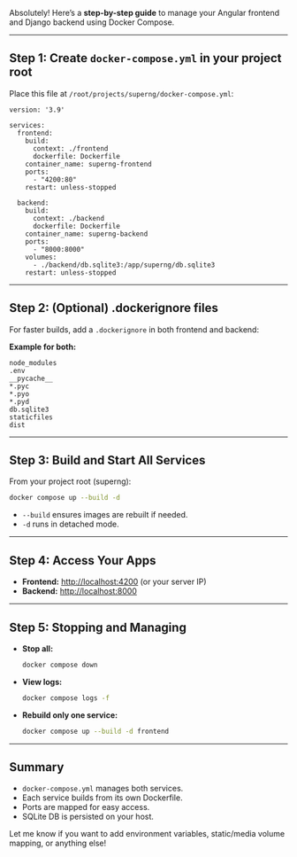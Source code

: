Absolutely! Here’s a **step-by-step guide** to manage your Angular frontend and Django backend using Docker Compose.

---

## **Step 1: Create `docker-compose.yml` in your project root**

Place this file at `/root/projects/superng/docker-compose.yml`:

````
version: '3.9'

services:
  frontend:
    build:
      context: ./frontend
      dockerfile: Dockerfile
    container_name: superng-frontend
    ports:
      - "4200:80"
    restart: unless-stopped

  backend:
    build:
      context: ./backend
      dockerfile: Dockerfile
    container_name: superng-backend
    ports:
      - "8000:8000"
    volumes:
      - ./backend/db.sqlite3:/app/superng/db.sqlite3
    restart: unless-stopped
````

---

## **Step 2: (Optional) .dockerignore files**

For faster builds, add a `.dockerignore` in both frontend and backend:

**Example for both:**
```
node_modules
.env
__pycache__
*.pyc
*.pyo
*.pyd
db.sqlite3
staticfiles
dist
```

---

## **Step 3: Build and Start All Services**

From your project root (superng):

```sh
docker compose up --build -d
```

- `--build` ensures images are rebuilt if needed.
- `-d` runs in detached mode.

---

## **Step 4: Access Your Apps**

- **Frontend:** [http://localhost:4200](http://localhost:4200) (or your server IP)
- **Backend:** [http://localhost:8000](http://localhost:8000)

---

## **Step 5: Stopping and Managing**

- **Stop all:**  
  ```sh
  docker compose down
  ```
- **View logs:**  
  ```sh
  docker compose logs -f
  ```
- **Rebuild only one service:**  
  ```sh
  docker compose up --build -d frontend
  ```

---

## **Summary**

- `docker-compose.yml` manages both services.
- Each service builds from its own Dockerfile.
- Ports are mapped for easy access.
- SQLite DB is persisted on your host.

Let me know if you want to add environment variables, static/media volume mapping, or anything else!